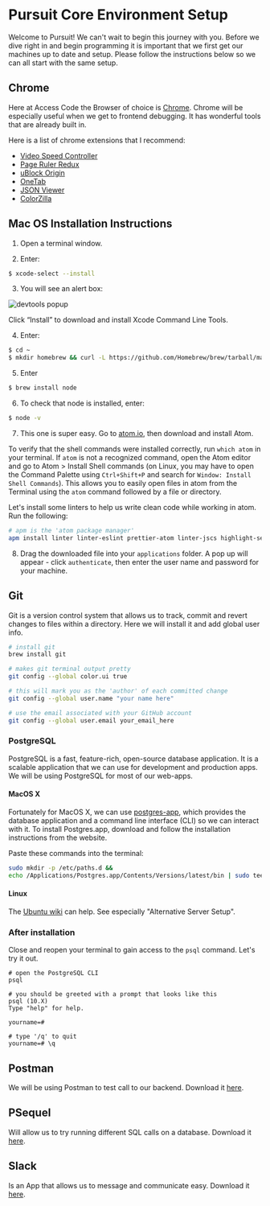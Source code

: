 # Pursuit Core Environment Setup
 Welcome to Pursuit! We can't wait to begin this journey with you. Before we dive right in and begin programming it is 
 important that we first get our machines up to date and setup. Please follow the instructions below so we can all start with the 
 same setup. 

## Chrome 
Here at Access Code the Browser of choice is [Chrome](https://support.google.com/chrome/answer/95346?co=GENIE.Platform%3DDesktop&hl=en). Chrome will be especially useful when we get to frontend debugging. It has wonderful tools that are already built in. 

Here is a list of chrome extensions that I recommend:
* [Video Speed Controller](https://chrome.google.com/webstore/detail/video-speed-controller/nffaoalbilbmmfgbnbgppjihopabppdk?hl=en) 
* [Page Ruler Redux](https://chrome.google.com/webstore/detail/page-ruler-redux/giejhjebcalaheckengmchjekofhhmal?hl=en)
* [uBlock Origin](https://chrome.google.com/webstore/detail/ublock-origin/cjpalhdlnbpafiamejdnhcphjbkeiagm?hl=en)
* [OneTab](https://chrome.google.com/webstore/detail/onetab/chphlpgkkbolifaimnlloiipkdnihall)
* [JSON Viewer](https://chrome.google.com/webstore/detail/json-viewer/gbmdgpbipfallnflgajpaliibnhdgobh?hl=en-US)
* [ColorZilla](https://chrome.google.com/webstore/detail/colorzilla/bhlhnicpbhignbdhedgjhgdocnmhomnp?hl=en)

## Mac OS Installation Instructions

1. Open a terminal window.

2. Enter:

```bash
$ xcode-select --install
```

3. You will see an alert box:

![devtools popup](../assets/xcode_devtools.png)

Click “Install” to download and install Xcode Command Line Tools.

4. Enter:

```bash
$ cd ~
$ mkdir homebrew && curl -L https://github.com/Homebrew/brew/tarball/master | tar xz --strip 1 -C homebrew
```

5. Enter

```bash
$ brew install node
```

6. To check that node is installed, enter:

```bash
$ node -v
```

7. This one is super easy. Go to [atom.io](http://www.atom.io), then download and install Atom.

To verify that the shell commands were installed correctly, run `which atom` in your terminal. If `atom` is not a recognized command, open the Atom editor and go to Atom > Install Shell commands (on Linux, you may have to open the Command Palette using `Ctrl+Shift+P` and search for `Window: Install Shell Commands`). This allows you to easily open files in atom from the Terminal using the `atom` command followed by a file or directory.

Let's install some linters to help us write clean code while working in atom.
Run the following:
```sh
# apm is the 'atom package manager'
apm install linter linter-eslint prettier-atom linter-jscs highlight-selected react
```


8. Drag the downloaded file into your `applications` folder. A pop up will appear - click `authenticate`, then enter the user name and password for your machine.

## Git
Git is a version control system that allows us to track, commit and revert changes to files within a directory. Here we will install it and add global user info.

```sh
# install git
brew install git

# makes git terminal output pretty
git config --global color.ui true

# this will mark you as the 'author' of each committed change
git config --global user.name "your name here"

# use the email associated with your GitHub account
git config --global user.email your_email_here
```

### PostgreSQL
PostgreSQL is a fast, feature-rich, open-source database application. It is a scalable application that we can use for development and production apps. We will be using PostgreSQL for most of our web-apps.

#### MacOS X

Fortunately for MacOS X, we can use [postgres-app](https://postgresapp.com/), which provides the database application and a command line interface (CLI) so we can interact with it. To install Postgres.app, download and follow the installation instructions from the website.


Paste these commands into the terminal:

```sh
sudo mkdir -p /etc/paths.d &&
echo /Applications/Postgres.app/Contents/Versions/latest/bin | sudo tee /etc/paths.d/postgresapp
```

#### Linux

The [Ubuntu wiki][pg-linux] can help. See especially "Alternative Server Setup".

[pg-linux]: https://help.ubuntu.com/community/PostgreSQL

### After installation

Close and reopen your terminal to gain access to the `psql` command. Let's try it out.

```
# open the PostgreSQL CLI
psql

# you should be greeted with a prompt that looks like this
psql (10.X)
Type "help" for help.

yourname=#

# type '/q' to quit
yourname=# \q

```

## Postman 
We will be using Postman to test call to our backend. Download it [here](https://www.getpostman.com/apps).

## PSequel 
Will allow us to try running different SQL calls on a database. Download it [here](http://www.psequel.com/).

## Slack
Is an App that allows us to message and communicate easy. Download it [here](https://slack.com/downloads/osx).
